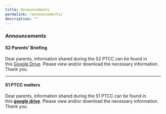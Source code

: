 ```yaml
---
title: Announcements
permalink: /announcements/
description: ""
---
```

### Announcements

#### S2 Parents' Briefing

Dear parents, information shared during the S2 PTCC can be found in this [Google Drive](https://drive.google.com/drive/folders/12QeCpRvUhuVg5o4rRomQdsBXpa0kvgCl). Please view and/or download the necessary information. Thank you.

* * *

#### S1 PTCC matters

Dear parents, information shared during the S1 PTCC can be found in this [**google drive**](https://drive.google.com/drive/folders/1s_0czA6iGf7te7VN4ETnBU_tl8kKOLGK?usp=sharing). Please view and/or download the necessary information. Thank you.